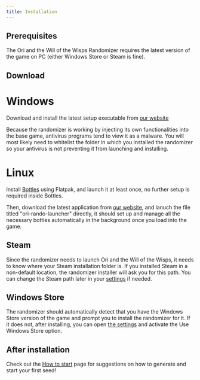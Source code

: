 ```yaml
---
title: Installation
---
```


## Prerequisites

The Ori and the Will of the Wisps Randomizer requires the latest version of the game on PC (either Windows Store or Steam is fine).

## Download

# Windows

Download and install the latest setup executable from [our website](https://wotw.orirando.com/)

Because the randomizer is working by injecting its own functionalities into the base game, antivirus programs tend to view it as a malware. You will most likely need to whitelist the folder in which you installed the randomizer so your antivirus is not preventing it from launching and installing.

# Linux

Install [Bottles](https://flathub.org/apps/com.usebottles.bottles) using Flatpak, and launch it at least once, no further setup is required inside Bottles.

Then, download the latest application from [our website](https://wotw.orirando.com/), and lanuch the file titled "ori-rando-launcher" directly, it should set up and manage all the necessary bottles automatically in the background once you load into the game.

## Steam

Since the randomizer needs to launch Ori and the Will of the Wisps, it needs to know where your Steam installation folder is. If you installed Steam in a non-default location, the randomizer installer will ask you for this path. You can change the Steam path later in your [settings](/features/settings) if needed.

## Windows Store

The randomizer should automatically detect that you have the Windows Store version of the game and prompt you to install the randomizer for it. If it does not, after installing, you can open [the settings](/features/settings) and activate the Use Windows Store option.

## After installation

Check out the [How to start](/how-to-start) page for suggestions on how to generate and start your first seed!
